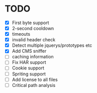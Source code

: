 # TODO

- [x] First byte support
- [x] 2-second cooldown
- [x] timeouts
- [x] invalid header check
- [x] Detect multiple jquerys/prototypes etc
- [x] Add CMS sniffer
- [ ] caching information
- [ ] Fix HAR support
- [ ] Cookie support
- [ ] Spriting support
- [ ] Add license to all files
- [ ] Critical path analysis

